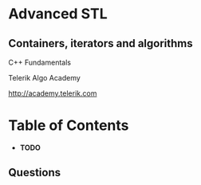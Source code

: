 <!-- section start -->
<!-- attr: { id:'title', class:'slide-title', hasScriptWrapper:true } -->
# Advanced STL
## Containers, iterators and algorithms

<div class="signature">
    <p class="signature-course">C++ Fundamentals</p>
    <p class="signature-initiative">Telerik Algo Academy</p>
    <a href="http://academy.telerik.com" class="signature-link">http://academy.telerik.com</a>
</div>

<!-- section start -->
<!-- attr: {} -->
# Table of Contents
- **TODO**

<!-- section start -->
<!-- attr: { class:'slide-questions', showInPresentation:true } -->
<!-- # Advanced STL -->
## Questions
